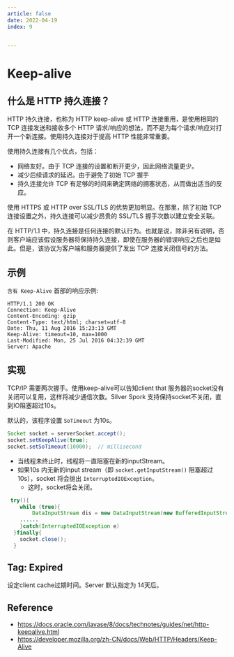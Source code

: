 ```yaml
---
article: false
date: 2022-04-19
index: 9


---
```


# Keep-alive

## 什么是 HTTP 持久连接？

HTTP 持久连接，也称为 HTTP keep-alive 或 HTTP 连接重用，是使用相同的 TCP 连接发送和接收多个 HTTP 请求/响应的想法，而不是为每个请求/响应对打开一个新连接。使用持久连接对于提高 HTTP 性能非常重要。

使用持久连接有几个优点，包括：

- 网络友好。由于 TCP 连接的设置和断开更少，因此网络流量更少。
- 减少后续请求的延迟。由于避免了初始 TCP 握手
- 持久连接允许 TCP 有足够的时间来确定网络的拥塞状态，从而做出适当的反应。

使用 HTTPS 或 HTTP over SSL/TLS 的优势更加明显。在那里，除了初始 TCP 连接设置之外，持久连接可以减少昂贵的 SSL/TLS 握手次数以建立安全关联。

在 HTTP/1.1 中，持久连接是任何连接的默认行为。也就是说，除非另有说明，否则客户端应该假设服务器将保持持久连接，即使在服务器的错误响应之后也是如此。但是，该协议为客户端和服务器提供了发出 TCP 连接关闭信号的方法。

## 示例

`含有 Keep-Alive` 首部的响应示例:

```
HTTP/1.1 200 OK
Connection: Keep-Alive
Content-Encoding: gzip
Content-Type: text/html; charset=utf-8
Date: Thu, 11 Aug 2016 15:23:13 GMT
Keep-Alive: timeout=10, max=1000
Last-Modified: Mon, 25 Jul 2016 04:32:39 GMT
Server: Apache
```

## 实现

TCP/IP 需要两次握手。使用keep-alive可以告知client that 服务器的socket没有关闭可以复用，这样将减少通信次数。Silver Spork 支持保持socket不关闭，直到IO阻塞超过10s。

默认的，该程序设置 `SoTimeout` 为10s。

```java
Socket socket = serverSocket.accept();
socket.setKeepAlive(true);
socket.setSoTimeout(10000);  // millisecond
```

- 当线程未终止时，线程将一直阻塞在新的inputStream。
- 如果10s 内无新的input stream（即 `socket.getInputStream()` 阻塞超过10s），socket 将会抛出 `InterruptedIOException`。
  - 这时，socket将会关闭。

```java
 try(){
    while (true){
		DataInputStream dis = new DataInputStream(new BufferedInputStream(socket.getInputStream()));
  	......
	}catch(InterruptedIOException e)
  }finally{
    socket.close();
  }
```

## Tag: Expired

设定client cache过期时间。Server 默认指定为 14天后。

## Reference

- https://docs.oracle.com/javase/8/docs/technotes/guides/net/http-keepalive.html
- https://developer.mozilla.org/zh-CN/docs/Web/HTTP/Headers/Keep-Alive

